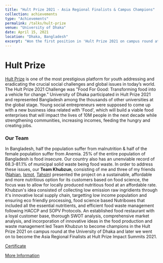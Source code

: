```yaml
---
title: "Hult Prize 2021 - Asia Regional Finalists & Campus Champions"
collection: achievements
type: "Achievements"
permalink: /talks/hult-prize
venue: "University of Dhaka"
date: April 15, 2021
location: "Dhaka, Bangladesh"
excerpt: "Won the first position in 'Hult Prize 2021 on campus round at the University of Dhaka' & went on to become the Asia Regional Finalists at Hult Prize Impact Summits 2021"
---
```


# Hult Prize
[Hult Prize](https://www.hultprize.org/about-us) is one of the most prestigious platform for youth addressing and eradicating the crucial social challenges and global issues in today’s world. The Hult Prize 2021 Challenge was "Food For Good: Transforming food into a vehicle for change." University of Dhaka participated in Hult Prize 2021 and represented Bangladesh among the thousands of other universities at the global stage. Young social entrepreneurs were supposed to come up with a new business idea related with 'Food', which will build a viable food enterprises that will impact the lives of 10M people in the next decade while strengthening communities, increasing incomes, feeding the hungry and creating jobs.

### Our Team
In Bangladesh, half the population suffer from malnutrition & half of the female population suffer from Anemia. 25% of the entire population of Bangladesh is food insecure. Our country also has an unenviable record of 68.3-81.1% of municipal solid waste being food waste. In order to address these issues, our **Team Khubzun**, consisting of me and three of my friends ([Nahian](https://www.researchgate.net/profile/S-M-Nahian-Islam-2), [Ismot](https://www.linkedin.com/in/ismot-hasnine-masrur-e-khuda-8572a7186?originalSubdomain=bd), [Tahsin](https://www.linkedin.com/in/tahsin-shahriar-02946a25a/?originalSubdomain=bd)) presented the project on a sustainable, affordable and more nutritious option for its customers based on food science, the focus was to allow for locally produced nutritious food at an affordable rate. Khubzun's idea consisted of collecting low emission raw ingridients through it's innovative local supply chain, targetting low income population and ensuring eco friendly processing, food science based Nutriboxes that included all the essential nutritients, and efficient food waste management following HACCP and SOPV Protocols. An established food restaurant with a loyal customer base, thorough SWOT analysis, comprehensive market analysis, and incorporation of innovative ideas in the food production and waste management led Team Khubzun to become champions in the Hult Prize 2021 on campus round at the University of Dhaka and later we went on to become the Asia Regional Finalists at Hult Prize Impact Summits 2021.

[Certificate](/files/Khubzun_Jahir%20Sadik%20Monon_University%20of%20Dhaka_Dhaka.pdf)

[More Information](/files/Khubzun-Hult-Prize-Semi-Updated.pdf)